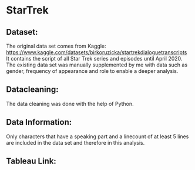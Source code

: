 # StarTrek

## Dataset:
The original data set comes from Kaggle: https://www.kaggle.com/datasets/birkoruzicka/startrekdialoguetranscripts 
It contains the script of all Star Trek series and episodes until April 2020. 
The existing data set was manually supplemented by me with data such as gender, frequency of appearance and role to enable a deeper analysis. 

## Datacleaning:
The data cleaning was done with the help of Python. 

## Data Information:
Only characters that have a speaking part and a linecount of at least 5 lines are included in the data set and therefore in this analysis.

## Tableau Link:

